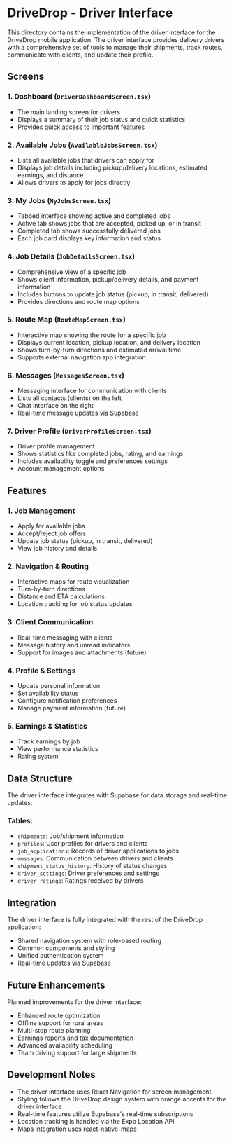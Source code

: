 # DriveDrop - Driver Interface

This directory contains the implementation of the driver interface for the DriveDrop mobile application. The driver interface provides delivery drivers with a comprehensive set of tools to manage their shipments, track routes, communicate with clients, and update their profile.

## Screens

### 1. Dashboard (`DriverDashboardScreen.tsx`)
- The main landing screen for drivers
- Displays a summary of their job status and quick statistics
- Provides quick access to important features

### 2. Available Jobs (`AvailableJobsScreen.tsx`)
- Lists all available jobs that drivers can apply for
- Displays job details including pickup/delivery locations, estimated earnings, and distance
- Allows drivers to apply for jobs directly

### 3. My Jobs (`MyJobsScreen.tsx`)
- Tabbed interface showing active and completed jobs
- Active tab shows jobs that are accepted, picked up, or in transit
- Completed tab shows successfully delivered jobs
- Each job card displays key information and status

### 4. Job Details (`JobDetailsScreen.tsx`)
- Comprehensive view of a specific job
- Shows client information, pickup/delivery details, and payment information
- Includes buttons to update job status (pickup, in transit, delivered)
- Provides directions and route map options

### 5. Route Map (`RouteMapScreen.tsx`)
- Interactive map showing the route for a specific job
- Displays current location, pickup location, and delivery location
- Shows turn-by-turn directions and estimated arrival time
- Supports external navigation app integration

### 6. Messages (`MessagesScreen.tsx`)
- Messaging interface for communication with clients
- Lists all contacts (clients) on the left
- Chat interface on the right
- Real-time message updates via Supabase

### 7. Driver Profile (`DriverProfileScreen.tsx`)
- Driver profile management
- Shows statistics like completed jobs, rating, and earnings
- Includes availability toggle and preferences settings
- Account management options

## Features

### 1. Job Management
- Apply for available jobs
- Accept/reject job offers
- Update job status (pickup, in transit, delivered)
- View job history and details

### 2. Navigation & Routing
- Interactive maps for route visualization
- Turn-by-turn directions
- Distance and ETA calculations
- Location tracking for job status updates

### 3. Client Communication
- Real-time messaging with clients
- Message history and unread indicators
- Support for images and attachments (future)

### 4. Profile & Settings
- Update personal information
- Set availability status
- Configure notification preferences
- Manage payment information (future)

### 5. Earnings & Statistics
- Track earnings by job
- View performance statistics
- Rating system

## Data Structure

The driver interface integrates with Supabase for data storage and real-time updates:

### Tables:
- `shipments`: Job/shipment information
- `profiles`: User profiles for drivers and clients
- `job_applications`: Records of driver applications to jobs
- `messages`: Communication between drivers and clients
- `shipment_status_history`: History of status changes
- `driver_settings`: Driver preferences and settings
- `driver_ratings`: Ratings received by drivers

## Integration

The driver interface is fully integrated with the rest of the DriveDrop application:
- Shared navigation system with role-based routing
- Common components and styling
- Unified authentication system
- Real-time updates via Supabase

## Future Enhancements

Planned improvements for the driver interface:
- Enhanced route optimization
- Offline support for rural areas
- Multi-stop route planning
- Earnings reports and tax documentation
- Advanced availability scheduling
- Team driving support for large shipments

## Development Notes

- The driver interface uses React Navigation for screen management
- Styling follows the DriveDrop design system with orange accents for the driver interface
- Real-time features utilize Supabase's real-time subscriptions
- Location tracking is handled via the Expo Location API
- Maps integration uses react-native-maps
